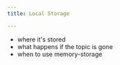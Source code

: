 ```yaml
---
title: Local Storage

---
```


* where it's stored
* what happens if the topic is gone
* when to use memory-storage

